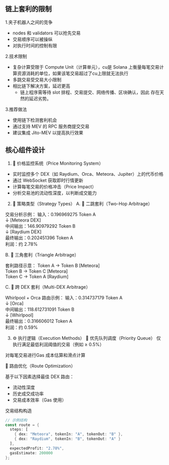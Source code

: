 ## 链上套利的限制

1.夹子机器人之间的竞争
- nodes 和 validators 可以抢先交易
- 交易顺序可以被操纵
- 对执行时间的控制有限

2.技术限制
- 复杂计算受限于 Compute Unit（计算单元），cu是 Solana 上衡量每笔交易计算资源消耗的单位，如果该笔交易超过了cu上限就无法执行
- 多跳交易受交易大小限制
- 相比链下解决方案，延迟更高
  - 链上程序需等待 slot 排程、交易提交、网络传播、区块确认，因此 存在天然的延迟劣势。

3.推荐做法
- 使用链下检测套利机会
- 通过支持 MEV 的 RPC 服务商提交交易
- 建议集成 Jito-MEV 以提高执行效果

## 核心组件设计
1. 📡 价格监控系统（Price Monitoring System）
- 实时监控多个 DEX（如 Raydium、Orca、Meteora、Jupiter）上的代币价格
- 通过 WebSocket 获取即时行情更新
- 计算每笔交易的价格冲击（Price Impact）
- 分析交易池的流动性深度，以判断成交能力

2. 🧠 策略类型（Strategy Types）
A. 🚀 二跳套利（Two-Hop Arbitrage）

交易分析示例：
输入：0.196969275 Token A  
↓ [Meteora DEX]  
中间输出：146.90979292 Token B  
↓ [Raydium DEX]  
最终输出：0.202451396 Token A  
利润：约 2.78%

B. 🔺 三角套利（Triangle Arbitrage）

套利路径示意：
Token A → Token B [Meteora]  
Token B → Token C [Meteora]  
Token C → Token A [Raydium]

C. 🔁 跨 DEX 套利（Multi-DEX Arbitrage）

Whirlpool + Orca 路由示例：
输入：0.314737179 Token A  
↓ [Orca]  
中间输出：118.612731091 Token B  
↓ [Whirlpool]  
最终输出：0.316606012 Token A  
利润：约 0.59%

3. ⚙️ 执行逻辑（Execution Methods）
📌 优先队列调度（Priority Queue）
仅执行满足最低利润阈值的交易（例如 ≥ 0.5%）

对每笔交易进行Gas 成本估算和滑点计算

🧮 路由优化（Route Optimization）

基于以下因素选择最佳 DEX 路由：
- 流动性深度
- 历史成交成功率
- 交易成本效率（Gas 使用）

交易结构构造

```rust
// 示例结构
const route = {
  steps: [
    { dex: "Meteora", tokenIn: "A", tokenOut: "B" },
    { dex: "Raydium", tokenIn: "B", tokenOut: "A" }
  ],
  expectedProfit: "2.78%",
  gasEstimate: 200000
};
```
